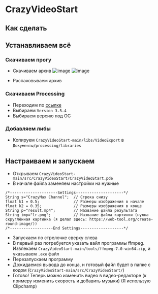 # CrazyVideoStart

## Как сделать

## Устанавливаем всё
### Скачиваем прогу
  - Скачиваем архив
  ![image](https://github.com/Crazy-Max-Blog/CrazyVideoStart/assets/127091629/84960b04-0e8d-414f-909c-2aee0c567df2)
  ![image](https://github.com/Crazy-Max-Blog/CrazyVideoStart/assets/127091629/0f6af330-9acc-4bb8-994d-4ce4e6401b43)
  
  - Распаковываем архив
  
### Скачиваем Processing
  - Переходим по [ссылке](https://processing.org/releases)
  - Выбираем `Version 3.5.4`
  - Выбираем версию под ОС
  
### Добавляем либы
  - Копируем `CrazyVideoStart-main/libs/VideoExport` в `Документы/processing/libraries`

## Настраиваем и запускаем
  - Открываем `CrazyVideoStart-main/src/CrazyVideoStart/CrazyVideoStart.pde`
  - В начале файла заменяем настройки на нужные
```
/*---------------------Settings---------------------*/
String s="CrazyMax Channel";  // Строка снизу
float k1 = 0.5;               // Размеры изображения в начале
float k2 = 0.35;              // Размеры изображения в конце
String p="result.mp4";        // Название файла результата
String imp="lr.png";          // Название файла картинки (нужна скруглённая картинка (я делал здесь: https://web-tool.org/create-round-image/))
/*-------------------End Settings-------------------*/
```
  - Запускаем по стрелочке сверху слева
  - В первый раз потребуется указать вайл программы ffmpeg. Извлекаем `CrazyVideoStart-main/tools/ffmpeg-7.0-win64.zip`, и указываем `.exe` файл
  - Перезапускаем программу
  - Дожидаемся вывода до конца, и готовый файл будет в папке с кодом (`CrazyVideoStart-main/src/CrazyVideoStart/`)
  - Готово! Теперь можно изменить видео в видео-редакторе (к примеру изменить скорость и добавить музыки) (Я использую Clipchamp)
